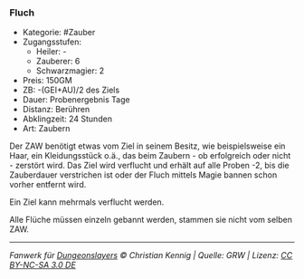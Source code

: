 ### Fluch

- Kategorie: #Zauber
- Zugangsstufen:
  - Heiler: -
  - Zauberer: 6
  - Schwarzmagier: 2
- Preis: 150GM
- ZB: -(GEI+AU)/2 des Ziels
- Dauer: Probenergebnis Tage
- Distanz: Berühren
- Abklingzeit: 24 Stunden
- Art: Zaubern

Der ZAW benötigt etwas vom Ziel in seinem Besitz, wie beispielsweise ein Haar, ein Kleidungsstück o.ä., das beim Zaubern - ob erfolgreich oder nicht - zerstört wird. Das Ziel wird verflucht und erhält auf alle Proben -2, bis die Zauberdauer verstrichen ist oder der Fluch mittels Magie bannen schon vorher entfernt wird.

Ein Ziel kann mehrmals verflucht werden.

Alle Flüche müssen einzeln gebannt werden, stammen sie nicht vom selben ZAW.

---

_Fanwerk für [Dungeonslayers](https://www.dungeonslayers.net/) © Christian Kennig | Quelle: GRW | Lizenz: [CC BY-NC-SA 3.0 DE](https://creativecommons.org/licenses/by-nc-sa/3.0/de/)_
